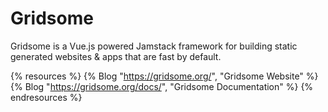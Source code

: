 # Gridsome

Gridsome is a Vue.js powered Jamstack framework for building static generated websites & apps that are fast by default.

{% resources %}
  {% Blog "https://gridsome.org/", "Gridsome Website" %}
  {% Blog "https://gridsome.org/docs/", "Gridsome Documentation" %}
{% endresources %}
